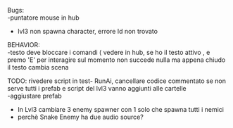 Bugs:  
-puntatore mouse in hub  
- lvl3 non spawna character, errore Id non trovato
    
BEHAVIOR:  
-testo deve bloccare i comandi ( vedere in hub, se ho il testo attivo , e premo 'E' per interagire sul momento non succede nulla ma appena chiudo il testo cambia scena
  
TODO: 
rivedere script in test- RunAi, cancellare codice commentato se non serve
tutti i prefab e script del lvl3 vanno aggiunti alle cartelle  
-aggiustare prefab 
- In Lvl3 cambiare 3 enemy spawner con 1 solo che spawna tutti i nemici
- perchè Snake Enemy ha due audio source? 
